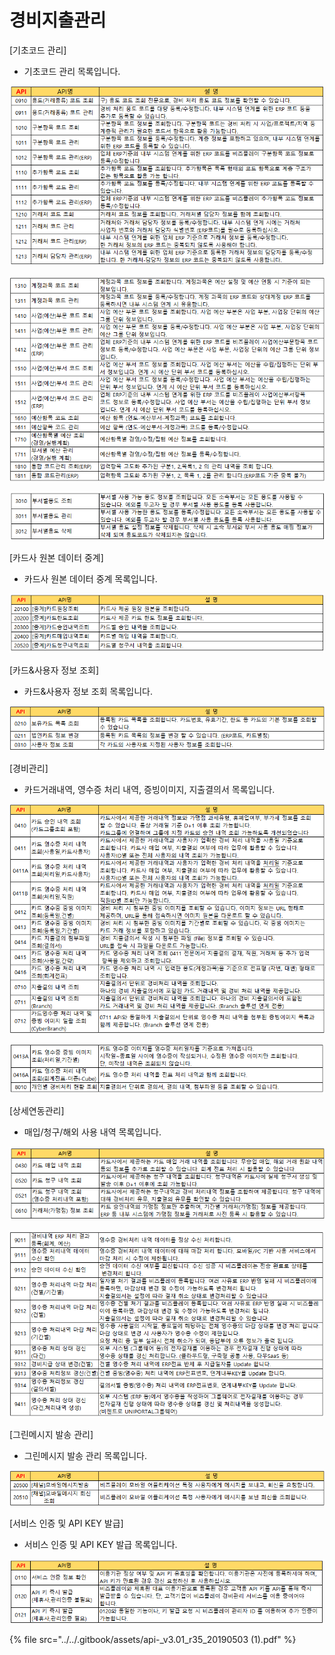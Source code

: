 # 경비지출관리

\[기초코드 관리\]

 - 기초코드 관리 목록입니다.

![\[&#xADF8;&#xB9BC;1\] &#xAE30;&#xCD08;&#xCF54;&#xB4DC; &#xAD00;&#xB9AC;](../../.gitbook/assets/image%20%28171%29.png)

![\[&#xADF8;&#xB9BC;2\] &#xC608;&#xC0B0; &#xD56D;&#xBAA9; &#xBC0F; &#xC608;&#xC0B0;&#xAD00;&#xB9AC;](../../.gitbook/assets/image%20%28107%29.png)

![\[&#xADF8;&#xB9BC;3\]&#xBD80;&#xAC00;&#xC124;&#xC815;](../../.gitbook/assets/image%20%28160%29.png)

 \[카드사 원본 데이터 중계\]

  - 카드사 원본 데이터 중계 목록입니다.

![\[&#xADF8;&#xB9BC;4\] &#xCE74;&#xB4DC;&#xC0AC; &#xC6D0;&#xBCF8; &#xB370;&#xC774;&#xD130; &#xC911;&#xACC4;](../../.gitbook/assets/image%20%2857%29.png)

 \[카드&사용자 정보 조회\]

 - 카드&사용자 정보 조회 목록입니다.

![\[&#xADF8;&#xB9BC;5\] &#xCE74;&#xB4DC;&amp;&#xC0AC;&#xC6A9;&#xC790; &#xC815;&#xBCF4; &#xC870;&#xD68C;](../../.gitbook/assets/image%20%28108%29.png)

 \[경비관리\]

 - 카드거래내역, 영수증 처리 내역, 증빙이미지, 지출결의서 목록입니다.

![](../../.gitbook/assets/image%20%28126%29.png)

![\[&#xADF8;&#xB9BC;6\] &#xCE74;&#xB4DC;&#xAC70;&#xB798;&#xB0B4;&#xC5ED;, &#xC601;&#xC218;&#xC99D; &#xCC98;&#xB9AC; &#xB0B4;&#xC5ED;, &#xC99D;&#xBE59;&#xC774;&#xBBF8;&#xC9C0;, &#xC9C0;&#xCD9C;&#xACB0;&#xC758;&#xC11C;](../../.gitbook/assets/image%20%28205%29.png)

 \[상세연동관리\]

 - 매입/청구/해외 사용 내역 목록입니다.

![\[&#xADF8;&#xB9BC;7\] &#xB9E4;&#xC785;/&#xCCAD;&#xAD6C;/&#xD574;&#xC678; &#xC0AC;&#xC6A9; &#xB0B4;&#xC5ED;](../../.gitbook/assets/image%20%2898%29.png)

![\[&#xADF8;&#xB9BC;8\] ERP &#xB4F1; &#xC2DC;&#xC2A4;&#xD15C; &#xC5F0;&#xACC4;&#xAD00;&#xB9AC;](../../.gitbook/assets/image%20%28141%29.png)

 \[그린메시지 발송 관리\]

 - 그린메시지 발송 관리 목록입니다.

![\[&#xADF8;&#xB9BC;9\] &#xADF8;&#xB9B0;&#xBA54;&#xC2DC;&#xC9C0; &#xBC1C;&#xC1A1; &#xAD00;&#xB9AC;](../../.gitbook/assets/image%20%28222%29.png)

 \[서비스 인증 및 API KEY 발급\]

 - 서비스 인증 및 API KEY 발급 목록입니다.

![\[&#xADF8;&#xB9BC;10\] &#xC11C;&#xBE44;&#xC2A4; &#xC778;&#xC99D; &#xBC0F; API KEY &#xBC1C;&#xAE09;](../../.gitbook/assets/image%20%287%29.png)

{% file src="../../.gitbook/assets/api-\_v3.01\_r35\_20190503 \(1\).pdf" %}

